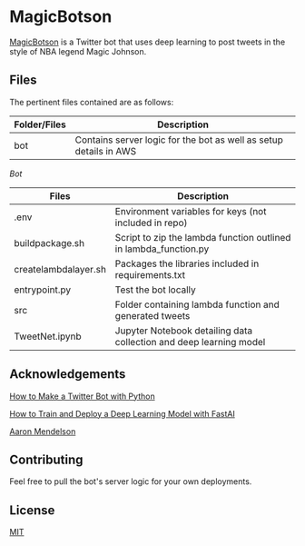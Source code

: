 # MagicBotson

[MagicBotson](https://twitter.com/BotsonMagic) is a Twitter bot that uses deep learning to post tweets in the style of NBA legend Magic Johnson.

## Files

The pertinent files contained are as follows:

Folder/Files  | Description
------------- | -------------
bot  | Contains server logic for the bot as well as setup details in AWS


*Bot* 

Files  | Description
------------- | -------------
.env  | Environment variables for keys (not included in repo)
buildpackage.sh | Script to zip the lambda function outlined in lambda_function.py
createlambdalayer.sh | Packages the libraries included in requirements.txt 
entrypoint.py | Test the bot locally 
src | Folder containing lambda function and generated tweets
TweetNet.ipynb | Jupyter Notebook detailing data collection and deep learning model

## Acknowledgements
[How to Make a Twitter Bot with Python](https://towardsdatascience.com/how-to-make-a-twitter-bot-for-free-6bca8298f1ef)

[How to Train and Deploy a Deep Learning Model with FastAI](https://www.freecodecamp.org/news/deep-learning-with-fastai/)

[Aaron Mendelson](https://github.com/amendelson)

## Contributing
Feel free to pull the bot's server logic for your own deployments.

## License
[MIT](https://choosealicense.com/licenses/mit/)
